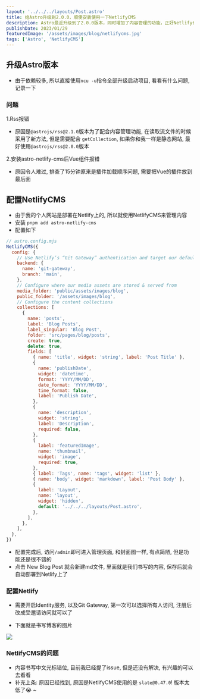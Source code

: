 ```yaml
---
layout: '../../../layouts/Post.astro'
title: 给Astro升级到2.0.0，顺便安装使用一下NetlifyCMS
description: Astro最近升级到了2.0.0版本，同时增加了内容管理的功能，正好Netlify也支持，尝试一下
publishDate: 2023/01/29
featuredImage: '/assets/images/blog/netlifycms.jpg'
tags: ['Astro', 'NetlifyCMS']
---
```


## 升级Astro版本
- 由于依赖较多, 所以直接使用```ncu -u```指令全部升级启动项目, 看看有什么问题, 记录一下
### 问题
1.Rss报错
 - 原因是```@astrojs/rss@2.1.0```版本为了配合内容管理功能, 在读取流文件的时候采用了新方法, 但是需要配合 ```getCollection```, 如果你和我一样是静态网站, 最好使用```@astrojs/rss@2.0.0```版本

2.安装astro-netlify-cms后Vue组件报错
 - 原因令人难过, 排查了15分钟原来是插件加载顺序问题, 需要把Vue的插件放到最后面

## 配置NetlifyCMS
- 由于我的个人网站是部署在Netlify上的, 所以就使用NetlifyCMS来管理内容
- 安装 ```pnpm add astro-netlify-cms```
- 配置如下
```js
// astro.config.mjs
NetlifyCMS({
  config: {
    // Use Netlify’s “Git Gateway” authentication and target our default branch
    backend: {
      name: 'git-gateway',
      branch: 'main',
    },
    // Configure where our media assets are stored & served from
    media_folder: 'public/assets/images/blog',
    public_folder: '/assets/images/blog',
    // Configure the content collections
    collections: [
      {
        name: 'posts',
        label: 'Blog Posts',
        label_singular: 'Blog Post',
        folder: 'src/pages/blog/posts',
        create: true,
        delete: true,
        fields: [
          { name: 'title', widget: 'string', label: 'Post Title' },
          {
            name: 'publishDate',
            widget: 'datetime',
            format: 'YYYY/MM/DD',
            date_format: 'YYYY/MM/DD',
            time_format: false,
            label: 'Publish Date',
          },
          {
            name: 'description',
            widget: 'string',
            label: 'Description',
            required: false,
          },
          {
            label: 'featuredImage',
            name: 'thumbnail',
            widget: 'image',
            required: true,
          },
          { label: 'Tags', name: 'tags', widget: 'list' },
          { name: 'body', widget: 'markdown', label: 'Post Body' },
          {
            label: 'Layout',
            name: 'layout',
            widget: 'hidden',
            default: '../../../layouts/Post.astro',
          },
        ],
      },
    ],
  },
})
```
- 配置完成后, 访问```/admin```即可进入管理页面, 和封面图一样, 有点简陋, 但是功能还是很不错的
- 点击 New Blog Post 就会新建md文件, 里面就是我们书写的内容, 保存后就会自动部署到Netlify上了

### 配置Netlify
- 需要开启Identity服务, 以及Git Gateway, 第一次可以选择所有人访问, 注册后改成受邀请访问就可以了

- 下面就是书写博客的图片
<img src='/assets/images/blog/cms.jpg'/>

### NetlifyCMS的问题
- 内容书写中文光标错位, 目前我已经提了issue, 但是还没有解决, 有兴趣的可以去看看
- 补充上条: 原因已经找到, 原因是NetlifyCMS使用的是 ```slate@0.47.0```! 版本太低了😭 ~